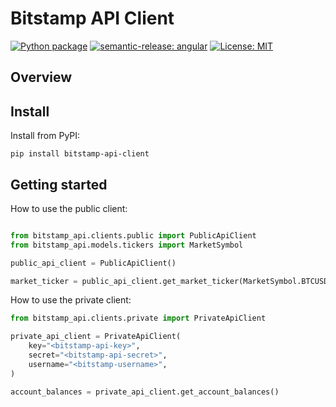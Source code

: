 # Bitstamp API Client

[![Python package](https://github.com/designst/bitstamp-api-client/actions/workflows/python-package.yml/badge.svg)](https://github.com/designst/bitstamp-api-client/actions/workflows/python-package.yml)
[![semantic-release: angular](https://img.shields.io/badge/semantic--release-python-e10079?logo=semantic-release)](https://github.com/semantic-release/semantic-release)
[![License: MIT](https://img.shields.io/badge/License-MIT-yellow.svg)](https://opensource.org/licenses/MIT)

## Overview

## Install

Install from PyPI:

```shell
pip install bitstamp-api-client
```

## Getting started

How to use the public client:

```python

from bitstamp_api.clients.public import PublicApiClient
from bitstamp_api.models.tickers import MarketSymbol

public_api_client = PublicApiClient()

market_ticker = public_api_client.get_market_ticker(MarketSymbol.BTCUSD)
```

How to use the private client:

```python
from bitstamp_api.clients.private import PrivateApiClient

private_api_client = PrivateApiClient(
    key="<bitstamp-api-key>",
    secret="<bitstamp-api-secret>",
    username="<bitstamp-username>",
)

account_balances = private_api_client.get_account_balances()
```
